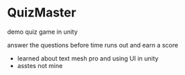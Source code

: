 # QuizMaster
demo quiz game in unity

answer the questions before time runs out and earn a score

- learned about text mesh pro and using UI in unity
- asstes not mine
